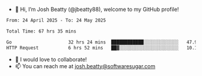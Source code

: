 - 👋 Hi, I’m Josh Beatty (@jbeatty88), welcome to my GitHub profile!

<!--START_SECTION:waka-->

```txt
From: 24 April 2025 - To: 24 May 2025

Total Time: 67 hrs 35 mins

Go                     32 hrs 24 mins  ████████████░░░░░░░░░░░░░   47.95 %
HTTP Request           6 hrs 52 mins   ██▓░░░░░░░░░░░░░░░░░░░░░░   10.17 %
```

<!--END_SECTION:waka-->

- 💞️ I would love to collaborate!
- 📫 You can reach me at josh.beatty@softwaresugar.com

<!---
jbeatty88/jbeatty88 is a ✨ special ✨ repository because its `README.md` (this file) appears on your GitHub profile.
You can click the Preview link to take a look at your changes.
--->

